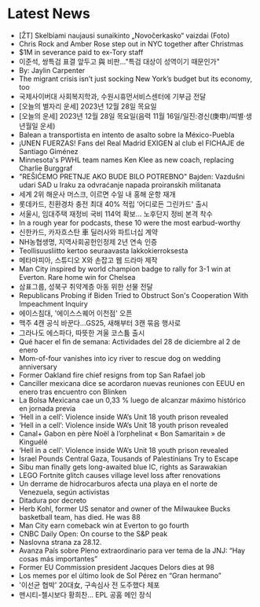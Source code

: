 # Latest News
-  [ŽT] Skelbiami naujausi sunaikinto „Novočerkasko“ vaizdai (Foto)
-  Chris Rock and Amber Rose step out in NYC together after Christmas
-  $1M in severance paid to ex-Tory staff
-  이준석, 쌍특검 표결 앞두고 與 비판…"특검 대상이 성역이기 때문인가"
-  By: Jaylin Carpenter
-  The migrant crisis isn’t just socking New York’s budget but its economy, too
-  국제사이버대 사회복지학과, 수원시휴먼서비스센터에 기부금 전달
-  [오늘의 별자리 운세] 2023년 12월 28일 목요일
-  [오늘의 운세] 2023년 12월 28일 목요일(음력 11월 16일/일진:경신(庚申)/띠별·생년월일 운세)
-  Balean a transportista en intento de asalto sobre la México-Puebla
-  ¡UNEN FUERZAS! Fans del Real Madrid EXIGEN al club el FICHAJE de Santiago Giménez
-  Minnesota's PWHL team names Ken Klee as new coach, replacing Charlie Burggraf
-  "REŠIĆEMO PRETNJE AKO BUDE BILO POTREBNO" Bajden: Vazdušni udari SAD u Iraku za odvraćanje napada proiranskih militanata
-  세계 2위 해운사 머스크, 이르면 수일 내 홍해 운항 재개
-  롯데카드, 친환경차 충전 최대 40% 적립 '어디로든 그린카드' 출시
-  서울시, 임대주택 재정비 국비 114억 확보… 노후단지 정비 본격 착수
-  In a rough year for podcasts, these 10 were the most earbud-worthy
-  ﻿신한카드, 카자흐스탄 車 딜러사와 파트너십 계약
-  NH농협생명, 지역사회공헌인정제 2년 연속 인증
-  Teollisuusliitto kertoo seuraavasta lakkokierroksesta
-  메타마피아, 스튜디오 X와 손잡고 웹 드라마 제작
-  Man City inspired by world champion badge to rally for 3-1 win at Everton. Rare home win for Chelsea
-  삼표그룹, 성북구 취약계층 아동 위한 선물 전달
-  Republicans Probing if Biden Tried to Obstruct Son's Cooperation With Impeachment Inquiry
-  에이스침대, '에이스스퀘어 이천점' 오픈
-  맥주 4캔 공식 바꾼다…GS25, 새해부터 3캔 묶음 행사로
-  그라나도 에스파다, 따뜻한 겨울 코스튬 출시
-  Qué hacer el fin de semana: Actividades del 28 de diciembre al 2 de enero
-  Mom-of-four vanishes into icy river to rescue dog on wedding anniversary
-  Former Oakland fire chief resigns from top San Rafael job
-  Canciller mexicana dice se acordaron nuevas reuniones con EEUU en enero tras encuentro con Blinken
-  La Bolsa Mexicana cae un 0,33 % luego de alcanzar máximo histórico en jornada previa
-  ‘Hell in a cell’: Violence inside WA’s Unit 18 youth prison revealed
-  ‘Hell in a cell’: Violence inside WA’s Unit 18 youth prison revealed
-  Canal+ Gabon en père Noël à l’orphelinat « Bon Samaritain » de Kinguélé
-  ‘Hell in a cell’: Violence inside WA’s Unit 18 youth prison revealed
-  Israel Pounds Central Gaza, Tousands of Palestinians Try to Escape
-  Sibu man finally gets long-awaited blue IC, rights as Sarawakian
-  LEGO Fortnite glitch causes village level loss after renovations
-  Un derrame de hidrocarburos afecta una playa en el norte de Venezuela, según activistas
-  Ditadura por decreto
-  Herb Kohl, former US senator and owner of the Milwaukee Bucks basketball team, has died. He was 88
-  Man City earn comeback win at Everton to go fourth
-  CNBC Daily Open: On course to the S&P peak
-  Naslovna strana za 28.12.
-  Avanza País sobre Pleno extraordinario para ver tema de la JNJ: “Hay cosas más importantes”
-  Former EU Commission president Jacques Delors dies at 98
-  Los memes por el último look de Sol Pérez en “Gran hermano”
-  '이선균 협박' 20대女, 구속심사 전 도주했다 체포
-  맨시티-첼시보다 황희찬… EPL 공홈 메인 장식
